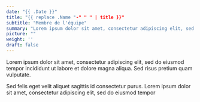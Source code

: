 ```yaml
---
date: "{{ .Date }}"
title: "{{ replace .Name "-" " " | title }}"
subtitle: "Membre de l'équipe"
summary: "Lorem ipsum dolor sit amet, consectetur adipiscing elit, sed do eiusmod tempor incididunt ut labore et dolore magna aliqua. Sed risus pretium quam vulputate."
picture: ""
weight: ''
draft: false
---
```


Lorem ipsum dolor sit amet, consectetur adipiscing elit, sed do eiusmod tempor incididunt ut labore et dolore magna aliqua. Sed risus pretium quam vulputate. 

Sed felis eget velit aliquet sagittis id consectetur purus. Lorem ipsum dolor sit amet, consectetur adipiscing elit, sed do eiusmod tempor 